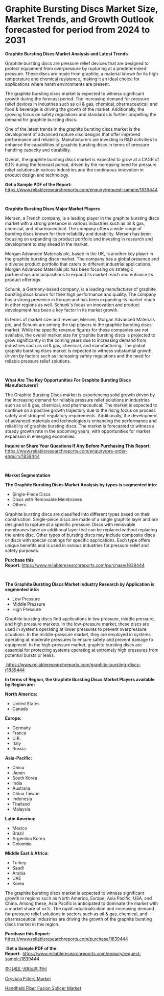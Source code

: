 <p><h1>Graphite Bursting Discs Market Size, Market Trends, and Growth Outlook forecasted for period from 2024 to 2031</h1></p><p><strong>Graphite Bursting Discs Market Analysis and Latest Trends</strong></p>
<p><p>Graphite bursting discs are pressure relief devices that are designed to protect equipment from overpressure by rupturing at a predetermined pressure. These discs are made from graphite, a material known for its high temperature and chemical resistance, making it an ideal choice for applications where harsh environments are present.</p><p>The graphite bursting discs market is expected to witness significant growth during the forecast period. The increasing demand for pressure relief devices in industries such as oil & gas, chemical, pharmaceutical, and food & beverage is driving the growth of the market. Additionally, the growing focus on safety regulations and standards is further propelling the demand for graphite bursting discs.</p><p>One of the latest trends in the graphite bursting discs market is the development of advanced rupture disc designs that offer improved performance and reliability. Manufacturers are investing in R&D activities to enhance the capabilities of graphite bursting discs in terms of pressure handling capacity and durability.</p><p>Overall, the graphite bursting discs market is expected to grow at a CAGR of 6.1% during the forecast period, driven by the increasing need for pressure relief solutions in various industries and the continuous innovation in product design and technology.</p></p>
<p><strong>Get a Sample PDF of the Report:&nbsp;</strong> <a href="https://www.reliableresearchreports.com/enquiry/request-sample/1839444">https://www.reliableresearchreports.com/enquiry/request-sample/1839444</a></p>
<p>&nbsp;</p>
<p><strong>Graphite Bursting Discs Major Market Players</strong></p>
<p><p>Mersen, a French company, is a leading player in the graphite bursting discs market with a strong presence in various industries such as oil & gas, chemical, and pharmaceutical. The company offers a wide range of bursting discs known for their reliability and durability. Mersen has been focusing on expanding its product portfolio and investing in research and development to stay ahead in the market.</p><p>Morgan Advanced Materials plc, based in the UK, is another key player in the graphite bursting discs market. The company has a global presence and a diverse product portfolio that caters to different industrial applications. Morgan Advanced Materials plc has been focusing on strategic partnerships and acquisitions to expand its market reach and enhance its product offerings.</p><p>Schunk, a Germany-based company, is a leading manufacturer of graphite bursting discs known for their high performance and quality. The company has a strong presence in Europe and has been expanding its market reach in other regions as well. Schunk's focus on innovation and product development has been a key factor in its market growth.</p><p>In terms of market size and revenue, Mersen, Morgan Advanced Materials plc, and Schunk are among the top players in the graphite bursting discs market. While the specific revenue figures for these companies are not available, the overall market size for graphite bursting discs is projected to grow significantly in the coming years due to increasing demand from industries such as oil & gas, chemical, and manufacturing. The global graphite bursting discs market is expected to witness substantial growth, driven by factors such as increasing safety regulations and the need for reliable pressure relief solutions.</p></p>
<p>&nbsp;</p>
<p><strong>What Are The Key Opportunities For Graphite Bursting Discs Manufacturers?</strong></p>
<p><p>The Graphite Bursting Discs market is experiencing solid growth driven by the increasing demand for reliable pressure relief solutions in industries such as oil & gas, chemical, and pharmaceutical. The market is expected to continue on a positive growth trajectory due to the rising focus on process safety and stringent regulatory requirements. Additionally, the development of advanced materials and technologies is enhancing the performance and reliability of graphite bursting discs. The market is forecasted to witness a steady growth rate in the upcoming years, with opportunities for market expansion in emerging economies.</p></p>
<p><strong>Inquire or Share Your Questions If Any Before Purchasing This Report:</strong> <a href="https://www.reliableresearchreports.com/enquiry/pre-order-enquiry/1839444">https://www.reliableresearchreports.com/enquiry/pre-order-enquiry/1839444</a></p>
<p>&nbsp;</p>
<p><strong>Market Segmentation</strong></p>
<p><strong>The Graphite Bursting Discs Market Analysis by types is segmented into:</strong></p>
<p><ul><li>Single-Piece Discs</li><li>Discs with Removable Membranes</li><li>Others</li></ul></p>
<p><p>Graphite bursting discs are classified into different types based on their construction. Single-piece discs are made of a single graphite layer and are designed to rupture at a specific pressure. Discs with removable membranes have an additional layer that can be replaced without replacing the entire disc. Other types of bursting discs may include composite discs or discs with special coatings for specific applications. Each type offers unique benefits and is used in various industries for pressure relief and safety purposes.</p></p>
<p><strong>Purchase this Report:&nbsp;</strong><a href="https://www.reliableresearchreports.com/purchase/1839444">https://www.reliableresearchreports.com/purchase/1839444</a></p>
<p>&nbsp;</p>
<p><strong>The Graphite Bursting Discs Market Industry Research by Application is segmented into:</strong></p>
<p><ul><li>Low Pressure</li><li>Middle Pressure</li><li>High Pressure</li></ul></p>
<p><p>Graphite bursting discs find applications in low pressure, middle pressure, and high pressure markets. In the low-pressure market, these discs are used in systems operating at lower pressures to prevent overpressure situations. In the middle-pressure market, they are employed in systems operating at moderate pressures to ensure safety and prevent damage to equipment. In the high-pressure market, graphite bursting discs are essential for protecting systems operating at extremely high pressures from potential bursts or leaks.</p></p>
<p><a href="https://www.reliableresearchreports.com/graphite-bursting-discs-r1839444">&nbsp;https://www.reliableresearchreports.com/graphite-bursting-discs-r1839444</a></p>
<p><strong>In terms of Region, the Graphite Bursting Discs Market Players available by Region are:</strong></p>
<p>
    <p> <strong> North America: </strong>
        <ul>
            <li>United States</li>
            <li>Canada</li>
        </ul>
        </p> 
    <p> <strong> Europe: </strong>
        <ul>
            <li>Germany</li>
            <li>France</li>
            <li>U.K.</li>
            <li>Italy</li>
            <li>Russia</li>
        </ul>
        </p> 
    <p> <strong> Asia-Pacific: </strong>
        <ul>
            <li>China</li>
            <li>Japan</li>
            <li>South Korea</li>
            <li>India</li>
            <li>Australia</li>
            <li>China Taiwan</li>
            <li>Indonesia</li>
            <li>Thailand</li>
            <li>Malaysia</li>
        </ul>
        </p> 
    <p> <strong> Latin America: </strong>
        <ul>
            <li>Mexico</li>
            <li>Brazil</li>
            <li>Argentina Korea</li>
            <li>Colombia</li>
        </ul>
        </p> 
    <p> <strong> Middle East & Africa: </strong>
        <ul>
            <li>Turkey</li>
            <li>Saudi</li>
            <li>Arabia</li>
            <li>UAE</li>
            <li>Korea</li>
        </ul>
    </p>
    </p>
<p><p>The graphite bursting discs market is expected to witness significant growth in regions such as North America, Europe, Asia Pacific, USA, and China. Among these, Asia Pacific is anticipated to dominate the market with a market share of xx%. The rapid industrialization and increasing demand for pressure relief solutions in sectors such as oil & gas, chemical, and pharmaceutical industries are driving the growth of the graphite bursting discs market in this region.</p></p>
<p><strong>Purchase this Report: </strong><a href="https://www.reliableresearchreports.com/purchase/1839444">https://www.reliableresearchreports.com/purchase/1839444</a></p>
<p>&nbsp;<strong>Get a Sample PDF of the Report:&nbsp;&nbsp;</strong><a href="https://www.reliableresearchreports.com/enquiry/request-sample/1839444">https://www.reliableresearchreports.com/enquiry/request-sample/1839444</a></p>
<p><strong></strong></p>
<p><p><a href="https://github.com/dollarearner151/Market-Research-Report-List-1/blob/main/6332273168014.md">줄기세포 냉동보존 장비</a></p><p><a href="https://github.com/anggakarna133/Market-Research-Report-List-1/blob/main/crystala-filters-market.md">Crystala Filters Market</a></p><p><a href="https://github.com/sleepman642/Market-Research-Report-List-1/blob/main/handheld-fiber-fusion-splicer-market.md">Handheld Fiber Fusion Splicer Market</a></p></p>